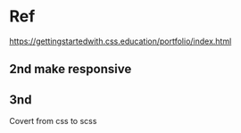 # Ref
https://gettingstartedwith.css.education/portfolio/index.html

## 2nd make responsive

## 3nd
Covert from css to scss
